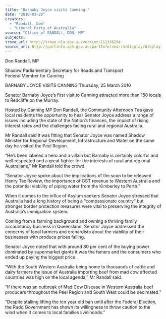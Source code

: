 ```yaml
---
title: "Barnaby Joyce visits Canning."
date: "2010-03-25"
creators:
  - "Randall, Don"
  - "Liberal Party of Australia"
source: "Office of RANDALL, DON, MP"
subjects:
trove_url: http://trove.nla.gov.au/version/211336294
source_url: http://parlinfo.aph.gov.au/parlInfo/search/display/display.w3p;query=Id%3A%22media/pressrel/FHVW6%22
---
```


 Don Randall, MP  

 Shadow Parliamentary Secretary for Roads and Transport  Federal Member for Canning 

 BARNABY JOYCE VISITS CANNING Thursday, 25 March 2010 

 Senator Barnaby Joyce’s first visit to Canning attracted more than 150 locals to Redcliffe on  the Murray.    

 Hosted by Canning MP Don Randall, the Community Afternoon Tea gave local residents the  opportunity to hear Senator Joyce address a range of issues including the state of the  Nation’s finances, the impact of rising interest rates and the challenges facing rural and  regional Australia.    

 Mr Randall said it was fitting that Senator Joyce was named Shadow Minister for Regional  Development, Infrastructure and Water on the same day he visited the Peel Region.    

 “He’s been labeled a hero and a villain but Barnaby is certainly colorful and well respected  and a great fighter for the interests of rural and regional Australians,” Mr Randall told the  crowd.    

 “Senator Joyce spoke about the implications of the soon to be released Henry Tax Review,  the importance of GST revenue to Western Australia and the potential viability of piping  water from the Kimberley to Perth.”    

 When it comes to the influx of Asylum seekers Senator Joyce stressed that Australia had a  long history of being a “compassionate country” but stronger border protection measures  were vital to preserving the integrity of Australia’s immigration system.    

 Coming from a farming background and owning a thriving family accountancy business in  Queensland, Senator Joyce addressed the concerns of local farmers and orchardists about  the viability of their businesses with produce prices falling.    

 Senator Joyce noted that with around 80 per cent of the buying power dominated by  supermarket giants it was the famers and the consumers who ended up paying the biggest  price.    

 “With the South Western Australia being home to thousands of cattle and dairy farmers the  issue of Australia importing beef from mad cow affected countries was high on the local  agenda,” Mr Randall said.    

 “If there was an outbreak of Mad Cow Disease in Western Australia beef producers  throughout the Peel Region and South West could be decimated.”    

 “Despite stalling lifting the ten year old ban until after the Federal Election, the Rudd  Government has shown its willingness to throw caution to the wind when it comes to local  families livelihoods.”  

  

